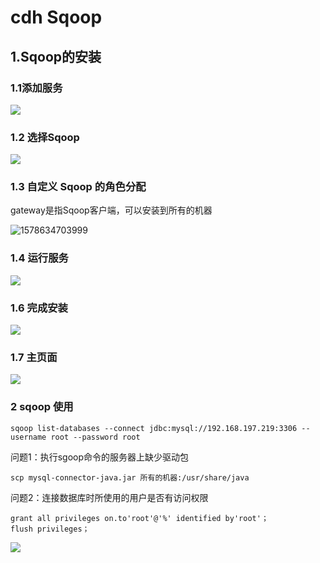 #  cdh Sqoop

## 1.Sqoop的安装

### 1.1添加服务

![](https://gitee.com/chenjinhua_939598604/resources/raw/img/static/20200109154513.png)

### 1.2 选择Sqoop

![](https://gitee.com/chenjinhua_939598604/resources/raw/img/static/20200110133727.png)

### 1.3 自定义 Sqoop 的角色分配

gateway是指Sqoop客户端，可以安装到所有的机器

![1578634703999](C:\Users\Administrator\AppData\Local\Temp\1578634703999.png)

###  1.4 运行服务

![](https://gitee.com/chenjinhua_939598604/resources/raw/img/static/20200110133844.png)

### 1.6 完成安装

![](https://gitee.com/chenjinhua_939598604/resources/raw/img/static/20200110134008.png)

### 1.7 主页面

![](https://gitee.com/chenjinhua_939598604/resources/raw/img/static/20200110134540.png)

### 2 sqoop 使用

```
sqoop list-databases --connect jdbc:mysql://192.168.197.219:3306 --username root --password root 
```

问题1：执行sgoop命令的服务器上缺少驱动包

```
scp mysql-connector-java.jar 所有的机器:/usr/share/java
```

问题2：连接数据库时所使用的用户是否有访问权限

```
grant all privileges on.to'root'@'%' identified by'root'；
flush privileges；
```

![](https://gitee.com/chenjinhua_939598604/resources/raw/img/static/20200110134503.png)